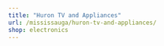 ```yaml
---
title: "Huron TV and Appliances"
url: /mississauga/huron-tv-and-appliances/
shop: electronics
---
```

